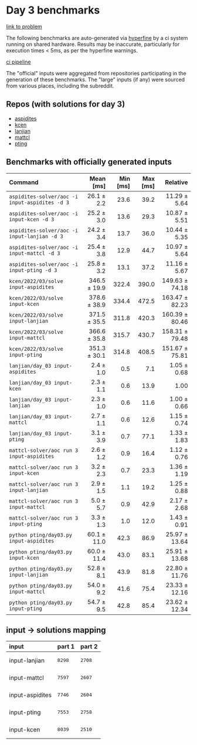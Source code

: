 # Day 3 benchmarks

[link to problem](http://adventofcode.com/2022/day/3)

The following benchmarks are auto-generated via [hyperfine](https://github.com/sharkdp/hyperfine) by a ci system running on shared hardware. Results may be inaccurate, particularly for execution times < 5ms, as per the hyperfine warnings.

[ci pipeline](http://ci.papercode.net:8080/teams/aoc2022/pipelines/aoc-compare-2022)

The "official" inputs were aggregated from repositories participating in the generation of these benchmarks. The "large" inputs (if any) were sourced from various places, including the subreddit.

## Repos (with solutions for day 3)


- [aspidites](https://github.com/aspidites/aoc2022)
- [kcen](https://github.com/kcen/AdventOfCode)
- [lanjian](https://github.com/LanJian/aoc-2022)
- [mattcl](https://github.com/mattcl/aoc2022)
- [pting](https://github.com/pting/aoc2022)

## Benchmarks with officially generated inputs
| Command | Mean [ms] | Min [ms] | Max [ms] | Relative |
|:---|---:|---:|---:|---:|
| `aspidites-solver/aoc -i input-aspidites -d 3` | 26.1 ± 2.2 | 23.6 | 39.2 | 11.29 ± 5.64 |
| `aspidites-solver/aoc -i input-kcen -d 3` | 25.2 ± 3.0 | 13.6 | 29.3 | 10.87 ± 5.51 |
| `aspidites-solver/aoc -i input-lanjian -d 3` | 24.2 ± 3.4 | 13.7 | 36.0 | 10.44 ± 5.35 |
| `aspidites-solver/aoc -i input-mattcl -d 3` | 25.4 ± 3.8 | 12.9 | 44.7 | 10.97 ± 5.64 |
| `aspidites-solver/aoc -i input-pting -d 3` | 25.8 ± 3.2 | 13.1 | 37.2 | 11.16 ± 5.67 |
| `kcen/2022/03/solve input-aspidites` | 346.5 ± 19.9 | 322.4 | 390.0 | 149.63 ± 74.18 |
| `kcen/2022/03/solve input-kcen` | 378.6 ± 38.9 | 334.4 | 472.5 | 163.47 ± 82.23 |
| `kcen/2022/03/solve input-lanjian` | 371.5 ± 35.5 | 311.8 | 420.3 | 160.39 ± 80.46 |
| `kcen/2022/03/solve input-mattcl` | 366.6 ± 35.8 | 315.7 | 430.7 | 158.31 ± 79.48 |
| `kcen/2022/03/solve input-pting` | 351.3 ± 30.1 | 314.8 | 408.5 | 151.67 ± 75.81 |
| `lanjian/day_03 input-aspidites` | 2.4 ± 1.0 | 0.5 | 7.1 | 1.05 ± 0.68 |
| `lanjian/day_03 input-kcen` | 2.3 ± 1.1 | 0.6 | 13.9 | 1.00 |
| `lanjian/day_03 input-lanjian` | 2.3 ± 1.0 | 0.6 | 11.6 | 1.00 ± 0.66 |
| `lanjian/day_03 input-mattcl` | 2.7 ± 1.1 | 0.6 | 12.6 | 1.15 ± 0.74 |
| `lanjian/day_03 input-pting` | 3.1 ± 3.9 | 0.7 | 77.1 | 1.33 ± 1.83 |
| `mattcl-solver/aoc run 3 input-aspidites` | 2.6 ± 1.2 | 0.9 | 16.4 | 1.12 ± 0.76 |
| `mattcl-solver/aoc run 3 input-kcen` | 3.2 ± 2.3 | 0.7 | 23.3 | 1.36 ± 1.19 |
| `mattcl-solver/aoc run 3 input-lanjian` | 2.9 ± 1.5 | 1.1 | 19.2 | 1.25 ± 0.88 |
| `mattcl-solver/aoc run 3 input-mattcl` | 5.0 ± 5.7 | 0.9 | 42.9 | 2.17 ± 2.68 |
| `mattcl-solver/aoc run 3 input-pting` | 3.3 ± 1.3 | 1.0 | 12.0 | 1.43 ± 0.91 |
| `python pting/day03.py input-aspidites` | 60.1 ± 11.0 | 42.3 | 86.9 | 25.97 ± 13.64 |
| `python pting/day03.py input-kcen` | 60.0 ± 11.4 | 43.0 | 83.1 | 25.91 ± 13.68 |
| `python pting/day03.py input-lanjian` | 52.8 ± 8.1 | 43.9 | 81.8 | 22.80 ± 11.76 |
| `python pting/day03.py input-mattcl` | 54.0 ± 9.2 | 41.6 | 75.4 | 23.33 ± 12.16 |
| `python pting/day03.py input-pting` | 54.7 ± 9.5 | 42.8 | 85.4 | 23.62 ± 12.34 |

## input -> solutions mapping
|input|part 1|part 2|
|:---|:---|:---|
|input-lanjian|<pre>8298</pre>|<pre>2708</pre>|
|input-mattcl|<pre>7597</pre>|<pre>2607</pre>|
|input-aspidites|<pre>7746</pre>|<pre>2604</pre>|
|input-pting|<pre>7553</pre>|<pre>2758</pre>|
|input-kcen|<pre>8039</pre>|<pre>2510</pre>|

